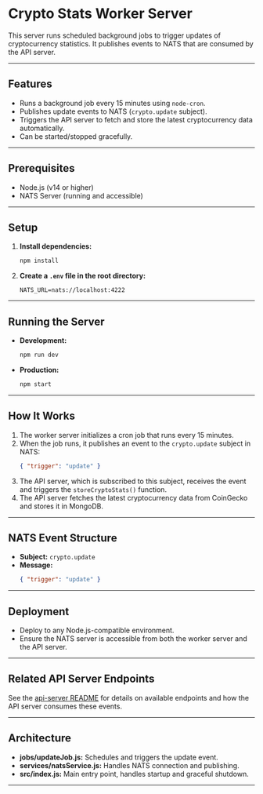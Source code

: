 # Crypto Stats Worker Server

This server runs scheduled background jobs to trigger updates of cryptocurrency statistics. It publishes events to NATS that are consumed by the API server.

---

## Features

- Runs a background job every 15 minutes using `node-cron`.
- Publishes update events to NATS (`crypto.update` subject).
- Triggers the API server to fetch and store the latest cryptocurrency data automatically.
- Can be started/stopped gracefully.

---

## Prerequisites

- Node.js (v14 or higher)
- NATS Server (running and accessible)

---

## Setup

1. **Install dependencies:**
   ```bash
   npm install
   ```

2. **Create a `.env` file in the root directory:**
   ```
   NATS_URL=nats://localhost:4222
   ```

---

## Running the Server

- **Development:**  
  ```bash
  npm run dev
  ```
- **Production:**  
  ```bash
  npm start
  ```

---

## How It Works

1. The worker server initializes a cron job that runs every 15 minutes.
2. When the job runs, it publishes an event to the `crypto.update` subject in NATS:
   ```json
   { "trigger": "update" }
   ```
3. The API server, which is subscribed to this subject, receives the event and triggers the `storeCryptoStats()` function.
4. The API server fetches the latest cryptocurrency data from CoinGecko and stores it in MongoDB.

---

## NATS Event Structure

- **Subject:** `crypto.update`
- **Message:**  
  ```json
  { "trigger": "update" }
  ```

---

## Deployment

- Deploy to any Node.js-compatible environment.
- Ensure the NATS server is accessible from both the worker server and the API server.

---

## Related API Server Endpoints

See the [api-server README](../api-server/README.md) for details on available endpoints and how the API server consumes these events.

---

## Architecture

- **jobs/updateJob.js:** Schedules and triggers the update event.
- **services/natsService.js:** Handles NATS connection and publishing.
- **src/index.js:** Main entry point, handles startup and graceful shutdown.

---
